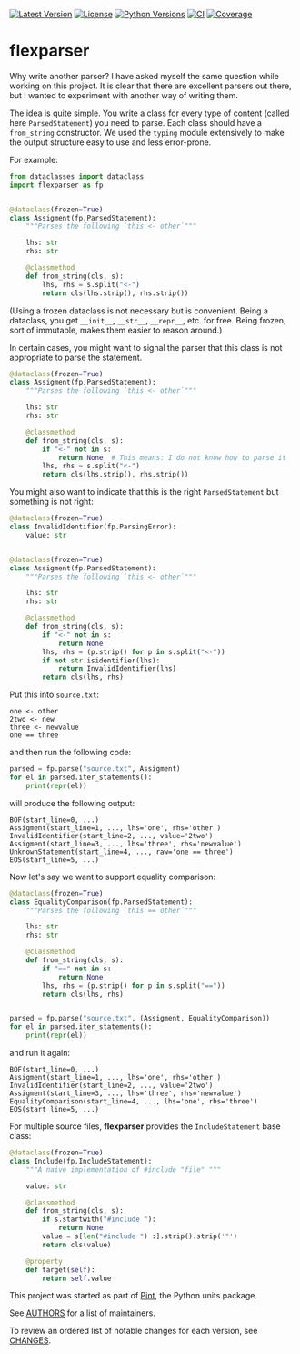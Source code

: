 [![Latest Version](https://img.shields.io/pypi/v/flexparser.svg)](https://pypi.python.org/pypi/flexparser)
[![License](https://img.shields.io/pypi/l/flexparser.svg)](https://pypi.python.org/pypi/flexparser)
[![Python Versions](https://img.shields.io/pypi/pyversions/flexparser.svg)](https://pypi.python.org/pypi/flexparser)
[![CI](https://github.com/hgrecco/flexparser/workflows/CI/badge.svg)](https://github.com/hgrecco/flexparser/actions?query=workflow%3ACI)
[![Coverage](https://coveralls.io/repos/github/hgrecco/flexparser/badge.svg?branch=main)](https://coveralls.io/github/hgrecco/flexparser?branch=main)

# flexparser

Why write another parser? I have asked myself the same question while working on this project. It is clear that there are excellent parsers out there, but I wanted to experiment with another way of writing them.

The idea is quite simple. You write a class for every type of content (called here `ParsedStatement`) you need to parse. Each class should have a `from_string` constructor. We used the `typing` module extensively to make the output structure easy to use and less error-prone.

For example:

```python
from dataclasses import dataclass
import flexparser as fp


@dataclass(frozen=True)
class Assigment(fp.ParsedStatement):
    """Parses the following `this <- other`"""

    lhs: str
    rhs: str

    @classmethod
    def from_string(cls, s):
        lhs, rhs = s.split("<-")
        return cls(lhs.strip(), rhs.strip())
```

(Using a frozen dataclass is not necessary but is convenient. Being a dataclass, you get `__init__`, `__str__`, `__repr__`, etc. for free. Being frozen, sort of immutable, makes them easier to reason around.)

In certain cases, you might want to signal the parser that this class is not appropriate to parse the statement.

```python
@dataclass(frozen=True)
class Assigment(fp.ParsedStatement):
    """Parses the following `this <- other`"""

    lhs: str
    rhs: str

    @classmethod
    def from_string(cls, s):
        if "<-" not in s:
            return None  # This means: I do not know how to parse it
        lhs, rhs = s.split("<-")
        return cls(lhs.strip(), rhs.strip())
```

You might also want to indicate that this is the right `ParsedStatement` but something is not right:

```python
@dataclass(frozen=True)
class InvalidIdentifier(fp.ParsingError):
    value: str


@dataclass(frozen=True)
class Assigment(fp.ParsedStatement):
    """Parses the following `this <- other`"""

    lhs: str
    rhs: str

    @classmethod
    def from_string(cls, s):
        if "<-" not in s:
            return None
        lhs, rhs = (p.strip() for p in s.split("<-"))
        if not str.isidentifier(lhs):
            return InvalidIdentifier(lhs)
        return cls(lhs, rhs)
```

Put this into `source.txt`:

```text
one <- other
2two <- new
three <- newvalue
one == three
```

and then run the following code:

```python
parsed = fp.parse("source.txt", Assigment)
for el in parsed.iter_statements():
    print(repr(el))
```

will produce the following output:

```text
BOF(start_line=0, ...)
Assigment(start_line=1, ..., lhs='one', rhs='other')
InvalidIdentifier(start_line=2, ..., value='2two')
Assigment(start_line=3, ..., lhs='three', rhs='newvalue')
UnknownStatement(start_line=4, ..., raw='one == three')
EOS(start_line=5, ...)
```

Now let's say we want to support equality comparison:

```python
@dataclass(frozen=True)
class EqualityComparison(fp.ParsedStatement):
    """Parses the following `this == other`"""

    lhs: str
    rhs: str

    @classmethod
    def from_string(cls, s):
        if "==" not in s:
            return None
        lhs, rhs = (p.strip() for p in s.split("=="))
        return cls(lhs, rhs)


parsed = fp.parse("source.txt", (Assigment, EqualityComparison))
for el in parsed.iter_statements():
    print(repr(el))
```

and run it again:

```text
BOF(start_line=0, ...)
Assigment(start_line=1, ..., lhs='one', rhs='other')
InvalidIdentifier(start_line=2, ..., value='2two')
Assigment(start_line=3, ..., lhs='three', rhs='newvalue')
EqualityComparison(start_line=4, ..., lhs='one', rhs='three')
EOS(start_line=5, ...)
```

For multiple source files, **flexparser** provides the `IncludeStatement` base class:

```python
@dataclass(frozen=True)
class Include(fp.IncludeStatement):
    """A naive implementation of #include "file" """

    value: str

    @classmethod
    def from_string(cls, s):
        if s.startwith("#include "):
            return None
        value = s[len("#include ") :].strip().strip('"')
        return cls(value)

    @property
    def target(self):
        return self.value
```

This project was started as part of [Pint](https://github.com/hgrecco/pint), the Python units package.

See [AUTHORS](https://github.com/hgrecco/flexparser/blob/main/AUTHORS) for a list of maintainers.

To review an ordered list of notable changes for each version, see [CHANGES](https://github.com/hgrecco/flexparser/blob/main/CHANGES).
